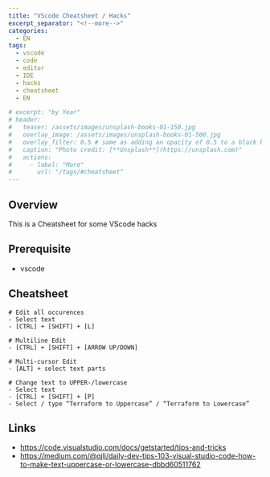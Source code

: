 ```yaml
---
title: "VScode Cheatsheet / Hacks"
excerpt_separator: "<!--more-->"
categories:
  - EN
tags:
  - vscode
  - code
  - editor
  - IDE
  - hacks
  - cheatsheet
  - EN

# excerpt: "by Year"
# header:
#   teaser: /assets/images/unsplash-books-01-150.jpg
#   overlay_image: /assets/images/unsplash-books-01-500.jpg
#   overlay_filter: 0.5 # same as adding an opacity of 0.5 to a black background
#   caption: "Photo credit: [**Unsplash**](https://unsplash.com)"
#   actions:
#     - label: "More"
#       url: "/tags/#cheatsheet"
---
```

## Overview
This is a Cheatsheet for some VScode hacks

## Prerequisite
* vscode

## Cheatsheet
```
# Edit all occurences
- Select text
- [CTRL] + [SHIFT] + [L]

# Multiline Edit
- [CTRL] + [SHIFT] + [ARROW UP/DOWN]

# Multi-cursor Edit
- [ALT] + select text parts

# Change text to UPPER-/lowercase
- Select text 
- [CTRL] + [SHIFT] + [P] 
- Select / type “Terraform to Uppercase” / “Terraform to Lowercase” 

```




## Links
* https://code.visualstudio.com/docs/getstarted/tips-and-tricks
* https://medium.com/@qjli/daily-dev-tips-103-visual-studio-code-how-to-make-text-uppercase-or-lowercase-dbbd60511762